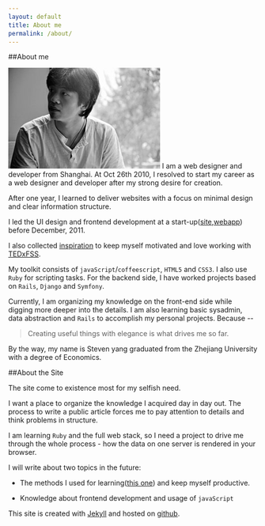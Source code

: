 ```yaml
---
layout: default
title: About me
permalink: /about/
---
```

##About me

  ![self-potrait](/images/me.jpg)
  I am a web designer and developer from Shanghai. At Oct 26th 2010, I resolved to start my career as a web designer and developer after my strong desire for creation.

  After one year, I learned to deliver websites with a focus on minimal design and clear information structure.

  I led the UI design and frontend development at a start-up([site](http://ele.me/at/entry/1),[webapp](http://ele.me/napos.php)) before December, 2011.

  I also collected [inspiration](http://quote.yangchenyun.com) to keep myself motivated and love working with [TEDxFSS](http://tedxfivestarsquare.com).

  My toolkit consists of `javaScript`/`coffeescript`, `HTML5` and `CSS3`. I also use `Ruby` for scripting tasks. For the backend side, I have worked projects based on `Rails`, `Django` and `Symfony`.

  Currently, I am organizing my knowledge on the front-end side while digging more deeper into the details. I am also learning basic sysadmin, data abstraction and `Rails` to accomplish my personal projects. Because --

  >Creating useful things with elegance is what drives me so far.

  By the way, my name is Steven yang graduated from the Zhejiang University with a degree of Economics.

##About the Site

  The site come to existence most for my selfish need.

  I want a place to organize the knowledge I acquired day in day out. The process to write a public article forces me to pay attention to details and think problems in structure.

  I am learning `Ruby` and the full web stack, so I need a project to drive me through the whole process - how the data on one server is rendered in your browser.

  I will write about two topics in the future:

  * The methods I used for learning([this one](http://http://ge.tt/3XTYjJg)) and keep myself productive.

  * Knowledge about frontend development and usage of `javaScript`

  This site is created with [Jekyll](http://github.com/mojombo/jekyll) and hosted on [github](http://github.com).
